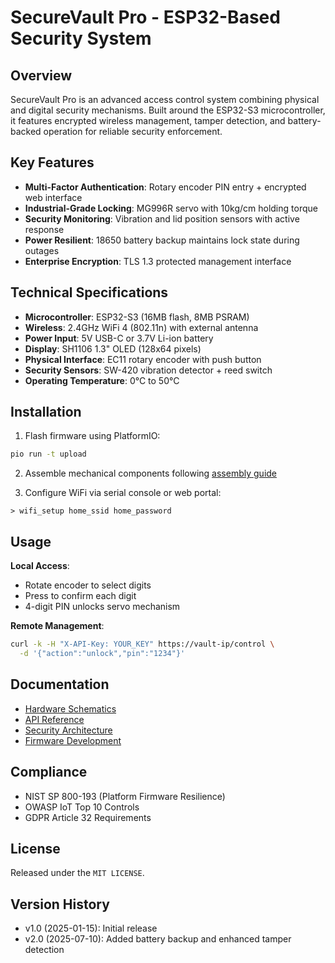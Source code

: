 # SecureVault Pro - ESP32-Based Security System

## Overview  
SecureVault Pro is an advanced access control system combining physical and digital security mechanisms. Built around the ESP32-S3 microcontroller, it features encrypted wireless management, tamper detection, and battery-backed operation for reliable security enforcement.  

## Key Features  
- **Multi-Factor Authentication**: Rotary encoder PIN entry + encrypted web interface  
- **Industrial-Grade Locking**: MG996R servo with 10kg/cm holding torque  
- **Security Monitoring**: Vibration and lid position sensors with active response  
- **Power Resilient**: 18650 battery backup maintains lock state during outages  
- **Enterprise Encryption**: TLS 1.3 protected management interface  

## Technical Specifications  
- **Microcontroller**: ESP32-S3 (16MB flash, 8MB PSRAM)  
- **Wireless**: 2.4GHz WiFi 4 (802.11n) with external antenna  
- **Power Input**: 5V USB-C or 3.7V Li-ion battery  
- **Display**: SH1106 1.3" OLED (128x64 pixels)  
- **Physical Interface**: EC11 rotary encoder with push button  
- **Security Sensors**: SW-420 vibration detector + reed switch  
- **Operating Temperature**: 0°C to 50°C  

## Installation  
1. Flash firmware using PlatformIO:  
```bash
pio run -t upload
```  

2. Assemble mechanical components following [assembly guide](docs/assembly_guide.md)  

3. Configure WiFi via serial console or web portal:  
```
> wifi_setup home_ssid home_password
```  

## Usage  
**Local Access**:  
- Rotate encoder to select digits  
- Press to confirm each digit  
- 4-digit PIN unlocks servo mechanism  

**Remote Management**:  
```bash
curl -k -H "X-API-Key: YOUR_KEY" https://vault-ip/control \
  -d '{"action":"unlock","pin":"1234"}'
```  

## Documentation  
- [Hardware Schematics](hardware/schematics/schematics.md)  
- [API Reference](docs/api_reference.md)  
- [Security Architecture](docs/security_features.md)  
- [Firmware Development](firmware/README.md)  

## Compliance  
- NIST SP 800-193 (Platform Firmware Resilience)  
- OWASP IoT Top 10 Controls  
- GDPR Article 32 Requirements  

## License  
Released under the `MIT LICENSE`.

## Version History  
- v1.0 (2025-01-15): Initial release  
- v2.0 (2025-07-10): Added battery backup and enhanced tamper detection
